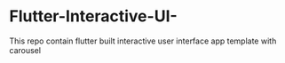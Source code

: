 # Flutter-Interactive-UI-
This repo contain flutter built interactive user interface app template with carousel 
